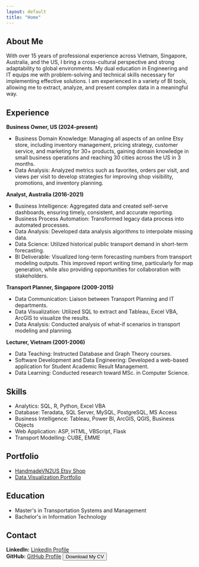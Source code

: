 ```yaml
---
layout: default
title: "Home"
---
```

## About Me
With over 15 years of professional experience across Vietnam, Singapore, Australia, and the US, I bring a cross-cultural perspective and strong adaptability to global environments. My dual education in Engineering and IT equips me with problem-solving and technical skills necessary for implementing effective solutions. I am experienced in a variety of BI tools, allowing me to extract, analyze, and present complex data in a meaningful way.

## Experience
**Business Owner, US (2024-present)**  
- Business Domain Knowledge: Managing all aspects of an online Etsy store, including inventory management, pricing strategy, customer service, and marketing for 30+ products, gaining domain knowledge in small business operations and reaching 30 cities across the US in 3 months.
- Data Analysis: Analyzed metrics such as favorites, orders per visit, and views per visit to develop strategies for improving shop visibility, promotions, and inventory planning.

**Analyst, Australia (2016-2021)**  
- Business Intelligence: Aggregated data and created self-serve dashboards, ensuring timely, consistent, and accurate reporting.
- Business Process Automation: Transformed legacy data process into automated processes.
- Data Analysis: Developed data analysis algorithms to interpolate missing data. 
- Data Science: Utilized historical public transport demand in short-term forecasting. 
- BI Deliverable: Visualized long-term forecasting numbers from transport modeling outputs. This improved report writing time, particularly for map generation, while also providing opportunities for collaboration with stakeholders.

**Transport Planner, Singapore (2009-2015)**  
- Data Communication: Liaison between Transport Planning and IT departments.
- Data Visualization: Utilized SQL to extract and Tableau, Excel VBA, ArcGIS to visualize the results.
- Data Analysis: Conducted analysis of what-if scenarios in transport modeling and planning.

**Lecturer, Vietnam (2001-2006)**  
- Data Teaching: Instructed Database and Graph Theory courses.
- Software Development and Data Engineering: Developed a web-based application for Student Academic Result Management.
- Data Learning: Conducted research toward MSc. in Computer Science.

## Skills
- Analytics: SQL, R, Python, Excel VBA
- Database: Teradata, SQL Server, MySQL, PostgreSQL, MS Access
- Business Intelligence: Tableau, Power BI, ArcGIS, QGIS, Business Objects
- Web Application: ASP, HTML, VBScript, Flask
- Transport Modelling: CUBE, EMME

## Portfolio
- [HandmadeVN2US Etsy Shop](https://handmadevn2us.etsy.com)
- [Data Visualization Portfolio](https://public.tableau.com/app/profile/hang.le/vizzes)

## Education
- Master's in Transportation Systems and Management
- Bachelor's in Information Technology

## Contact
**LinkedIn:** [LinkedIn Profile](https://www.linkedin.com/in/hangleus/)  
**GitHub:** [GitHub Profile](https://github.com/hanglttAU)
<a href="assets/cv.pdf" download>
  <button>Download My CV</button>
</a>
